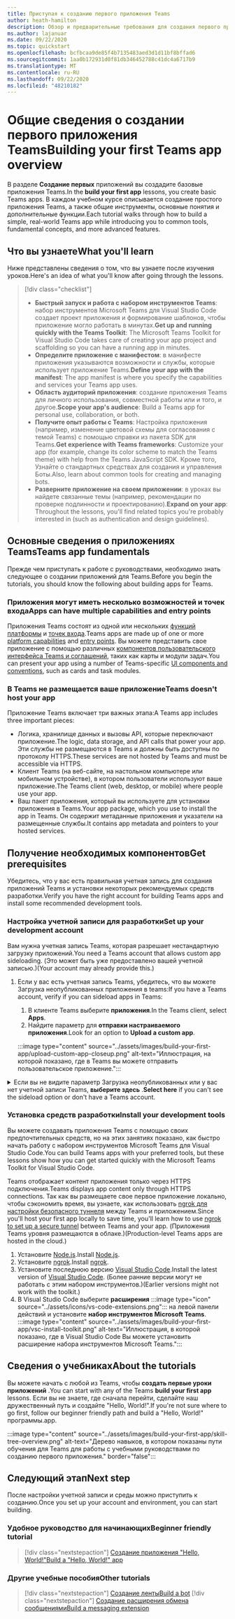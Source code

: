 ```yaml
---
title: Приступая к созданию первого приложения Teams
author: heath-hamilton
description: Обзор и предварительные требования для создания первого приложения Microsoft Teams
ms.author: lajanuar
ms.date: 09/22/2020
ms.topic: quickstart
ms.openlocfilehash: bcfbcaa9de85f4b7135483aed3d1d11bf8bffad6
ms.sourcegitcommit: 1aa0b172931d0f81db346452788c41dc4a6717b9
ms.translationtype: MT
ms.contentlocale: ru-RU
ms.lasthandoff: 09/22/2020
ms.locfileid: "48210182"
---
```

# <a name="building-your-first-teams-app-overview"></a><span data-ttu-id="fede0-103">Общие сведения о создании первого приложения Teams</span><span class="sxs-lookup"><span data-stu-id="fede0-103">Building your first Teams app overview</span></span>

<span data-ttu-id="fede0-104">В разделе **Создание первых** приложений вы создадите базовые приложения Teams.</span><span class="sxs-lookup"><span data-stu-id="fede0-104">In the **build your first app** lessons, you create basic Teams apps.</span></span> <span data-ttu-id="fede0-105">В каждом учебном курсе описывается создание простого приложения Teams, а также общие инструменты, основные понятия и дополнительные функции.</span><span class="sxs-lookup"><span data-stu-id="fede0-105">Each tutorial walks through how to build a simple, real-world Teams app while introducing you to common tools, fundamental concepts, and more advanced features.</span></span>

## <a name="what-youll-learn"></a><span data-ttu-id="fede0-106">Что вы узнаете</span><span class="sxs-lookup"><span data-stu-id="fede0-106">What you'll learn</span></span>

<span data-ttu-id="fede0-107">Ниже представлены сведения о том, что вы узнаете после изучения уроков.</span><span class="sxs-lookup"><span data-stu-id="fede0-107">Here's an idea of what you'll know after going through the lessons.</span></span>

> [!div class="checklist"]
  >
  > * <span data-ttu-id="fede0-108">**Быстрый запуск и работа с набором инструментов Teams**: набор инструментов Microsoft Teams для Visual Studio Code создает проект приложения и формирование шаблонов, чтобы приложение могло работать в минутах.</span><span class="sxs-lookup"><span data-stu-id="fede0-108">**Get up and running quickly with the Teams Toolkit**: The Microsoft Teams Toolkit for Visual Studio Code takes care of creating your app project and scaffolding so you can have a running app in minutes.</span></span>
  > * <span data-ttu-id="fede0-109">**Определите приложение с манифестом**: в манифесте приложения указываются возможности и службы, которые использует приложение Teams.</span><span class="sxs-lookup"><span data-stu-id="fede0-109">**Define your app with the manifest**: The app manifest is where you specify the capabilities and services your Teams app uses.</span></span>
  > * <span data-ttu-id="fede0-110">**Область аудиторий приложения**: создание приложения Teams для личного использования, совместной работы или и того, и другое.</span><span class="sxs-lookup"><span data-stu-id="fede0-110">**Scope your app's audience**: Build a Teams app for personal use, collaboration, or both.</span></span>
  > * <span data-ttu-id="fede0-111">**Получите опыт работы с Teams**: Настройка приложения (например, изменение цветовой схемы для согласования с темой Teams) с помощью справки из пакета SDK для Teams.</span><span class="sxs-lookup"><span data-stu-id="fede0-111">**Get experience with Teams frameworks**: Customize your app (for example, change its color scheme to match the Teams theme) with help from the Teams JavaScript SDK.</span></span> <span data-ttu-id="fede0-112">Кроме того, Узнайте о стандартных средствах для создания и управления Боты.</span><span class="sxs-lookup"><span data-stu-id="fede0-112">Also, learn about common tools for creating and managing bots.</span></span>
  > * <span data-ttu-id="fede0-113">**Разверните приложение на своем приложении**: в уроках вы найдете связанные темы (например, рекомендации по проверке подлинности и проектированию).</span><span class="sxs-lookup"><span data-stu-id="fede0-113">**Expand on your app**: Throughout the lessons, you'll find related topics you're probably interested in (such as authentication and design guidelines).</span></span>

## <a name="teams-app-fundamentals"></a><span data-ttu-id="fede0-114">Основные сведения о приложениях Teams</span><span class="sxs-lookup"><span data-stu-id="fede0-114">Teams app fundamentals</span></span>

<span data-ttu-id="fede0-115">Прежде чем приступать к работе с руководствами, необходимо знать следующее о создании приложений для Teams.</span><span class="sxs-lookup"><span data-stu-id="fede0-115">Before you begin the tutorials, you should know the following about building apps for Teams.</span></span>

### <a name="apps-can-have-multiple-capabilities-and-entry-points"></a><span data-ttu-id="fede0-116">Приложения могут иметь несколько возможностей и точек входа</span><span class="sxs-lookup"><span data-stu-id="fede0-116">Apps can have multiple capabilities and entry points</span></span>

<span data-ttu-id="fede0-117">Приложения Teams состоят из одной или нескольких [функций платформы](../concepts/capabilities-overview.md) и [точек входа](../concepts/extensibility-points.md).</span><span class="sxs-lookup"><span data-stu-id="fede0-117">Teams apps are made up of one or more [platform capabilities](../concepts/capabilities-overview.md) and [entry points](../concepts/extensibility-points.md).</span></span> <span data-ttu-id="fede0-118">Вы можете представить свое приложение с помощью различных [компонентов пользовательского интерфейса Teams и соглашений](../concepts/extensibility-points.md#ui-components), таких как карты и модули задач.</span><span class="sxs-lookup"><span data-stu-id="fede0-118">You can present your app using a number of Teams-specific [UI components and conventions](../concepts/extensibility-points.md#ui-components), such as cards and task modules.</span></span>

### <a name="teams-doesnt-host-your-app"></a><span data-ttu-id="fede0-119">В Teams не размещается ваше приложение</span><span class="sxs-lookup"><span data-stu-id="fede0-119">Teams doesn't host your app</span></span>

<span data-ttu-id="fede0-120">Приложение Teams включает три важных этапа:</span><span class="sxs-lookup"><span data-stu-id="fede0-120">A Teams app includes three important pieces:</span></span>

* <span data-ttu-id="fede0-121">Логика, хранилище данных и вызовы API, которые переключают приложение.</span><span class="sxs-lookup"><span data-stu-id="fede0-121">The logic, data storage, and API calls that power your app.</span></span> <span data-ttu-id="fede0-122">Эти службы не размещаются в Teams и должны быть доступны по протоколу HTTPS.</span><span class="sxs-lookup"><span data-stu-id="fede0-122">These services are not hosted by Teams and must be accessible via HTTPS.</span></span>
* <span data-ttu-id="fede0-123">Клиент Teams (на веб-сайте, на настольном компьютере или мобильном устройстве), в котором пользователи используют ваше приложение.</span><span class="sxs-lookup"><span data-stu-id="fede0-123">The Teams client (web, desktop, or mobile) where people use your app.</span></span>
* <span data-ttu-id="fede0-124">Ваш пакет приложения, который вы используете для установки приложения в Teams.</span><span class="sxs-lookup"><span data-stu-id="fede0-124">Your app package, which you use to install the app in Teams.</span></span> <span data-ttu-id="fede0-125">Он содержит метаданные приложения и указатели на размещенные службы.</span><span class="sxs-lookup"><span data-stu-id="fede0-125">It contains app metadata and pointers to your hosted services.</span></span>

## <a name="get-prerequisites"></a><span data-ttu-id="fede0-126">Получение необходимых компонентов</span><span class="sxs-lookup"><span data-stu-id="fede0-126">Get prerequisites</span></span>

<span data-ttu-id="fede0-127">Убедитесь, что у вас есть правильная учетная запись для создания приложений Teams и установки некоторых рекомендуемых средств разработки.</span><span class="sxs-lookup"><span data-stu-id="fede0-127">Verify you have the right account for building Teams apps and install some recommended development tools.</span></span>

### <a name="set-up-your-development-account"></a><span data-ttu-id="fede0-128">Настройка учетной записи для разработки</span><span class="sxs-lookup"><span data-stu-id="fede0-128">Set up your development account</span></span>

<span data-ttu-id="fede0-129">Вам нужна учетная запись Teams, которая разрешает нестандартную загрузку приложений.</span><span class="sxs-lookup"><span data-stu-id="fede0-129">You need a Teams account that allows custom app sideloading.</span></span> <span data-ttu-id="fede0-130">(Это может быть уже предоставлено вашей учетной записью.)</span><span class="sxs-lookup"><span data-stu-id="fede0-130">(Your account may already provide this.)</span></span>

1. <span data-ttu-id="fede0-131">Если у вас есть учетная запись Teams, убедитесь, что вы можете Загрузка неопубликованных приложения в teams:</span><span class="sxs-lookup"><span data-stu-id="fede0-131">If you have a Teams account, verify if you can sideload apps in Teams:</span></span>
    1. <span data-ttu-id="fede0-132">В клиенте Teams выберите **приложения**.</span><span class="sxs-lookup"><span data-stu-id="fede0-132">In the Teams client, select **Apps**.</span></span>
    1. <span data-ttu-id="fede0-133">Найдите параметр для **отправки настраиваемого приложения**.</span><span class="sxs-lookup"><span data-stu-id="fede0-133">Look for an option to **Upload a custom app**.</span></span>

    :::image type="content" source="../assets/images/build-your-first-app/upload-custom-app-closeup.png" alt-text="Иллюстрация, на которой показано, где в Teams вы можете отправить пользовательское приложение.":::

<!-- markdownlint-disable MD033 -->
<details>

<summary><span data-ttu-id="fede0-135">Если вы не видите параметр Загрузка неопубликованных или у вас нет учетной записи Teams, <b>выберите здесь</b> .</span><span class="sxs-lookup"><span data-stu-id="fede0-135"><b>Select here</b> if you can't see the sideload option or don't have a Teams account.</span></span></summary>

<span data-ttu-id="fede0-136">Вы можете получить бесплатную тестовую учетную запись Teams, позволяющую выполнять загрузку неопубликованных приложений, присоединяясь к программе для разработчиков Microsoft 365.</span><span class="sxs-lookup"><span data-stu-id="fede0-136">You can get a free Teams test account that allows app sideloading by joining the Microsoft 365 developer program.</span></span> <span data-ttu-id="fede0-137">(Процесс регистрации занимает около двух минут.)</span><span class="sxs-lookup"><span data-stu-id="fede0-137">(The registration process takes approximately two minutes.)</span></span>

1. <span data-ttu-id="fede0-138">Перейдите к [программе для разработчиков Microsoft 365](https://developer.microsoft.com/microsoft-365/dev-program).</span><span class="sxs-lookup"><span data-stu-id="fede0-138">Go to the [Microsoft 365 developer program](https://developer.microsoft.com/microsoft-365/dev-program).</span></span>
1. <span data-ttu-id="fede0-139">Нажмите кнопку **присоединиться сейчас** и следуйте инструкциям на экране.</span><span class="sxs-lookup"><span data-stu-id="fede0-139">Select **Join Now** and follow the onscreen instructions.</span></span>
1. <span data-ttu-id="fede0-140">При получении экрана приветствия выберите пункт **настроить подписку**по клавише вверх.</span><span class="sxs-lookup"><span data-stu-id="fede0-140">When you get to the welcome screen, select **Set up E5 subscription**.</span></span>
1. <span data-ttu-id="fede0-141">Настройте учетную запись администратора.</span><span class="sxs-lookup"><span data-stu-id="fede0-141">Set up your administrator account.</span></span> <span data-ttu-id="fede0-142">После завершения вы увидите экран следующего вида:</span><span class="sxs-lookup"><span data-stu-id="fede0-142">Once you finish, you should see a screen like this.</span></span>
:::image type="content" source="../assets/images/build-your-first-app/dev-program-subscription.png" alt-text="Пример того, что вы видите после регистрации в программе для разработчиков Microsoft 365.":::
1. <span data-ttu-id="fede0-144">Войдите в Teams с помощью учетной записи администратора, которую вы только что настроили.</span><span class="sxs-lookup"><span data-stu-id="fede0-144">Log in to Teams using the administrator account you just set up.</span></span>
1. <span data-ttu-id="fede0-145">Убедитесь, что у вас теперь есть параметр **Отправить настраиваемое приложение** .</span><span class="sxs-lookup"><span data-stu-id="fede0-145">Verify if you now have the **Upload a custom app** option.</span></span>

</details>

### <a name="install-your-development-tools"></a><span data-ttu-id="fede0-146">Установка средств разработки</span><span class="sxs-lookup"><span data-stu-id="fede0-146">Install your development tools</span></span>

<span data-ttu-id="fede0-147">Вы можете создавать приложения Teams с помощью своих предпочтительных средств, но на этих занятиях показано, как быстро начать работу с набором инструментов Microsoft Teams для Visual Studio Code.</span><span class="sxs-lookup"><span data-stu-id="fede0-147">You can build Teams apps with your preferred tools, but these lessons show how you can get started quickly with the Microsoft Teams Toolkit for Visual Studio Code.</span></span>

<span data-ttu-id="fede0-148">Teams отображает контент приложения только через HTTPS подключения.</span><span class="sxs-lookup"><span data-stu-id="fede0-148">Teams displays app content only through HTTPS connections.</span></span> <span data-ttu-id="fede0-149">Так как вы размещаете свое первое приложение локально, чтобы сэкономить время, вы узнаете, как использовать [ngrok для настройки безопасного туннеля](../concepts/build-and-test/debug.md#locally-hosted) между Teams и приложением.</span><span class="sxs-lookup"><span data-stu-id="fede0-149">Since you'll host your first app locally to save time, you'll learn how to use [ngrok to set up a secure tunnel](../concepts/build-and-test/debug.md#locally-hosted) between Teams and your app.</span></span> <span data-ttu-id="fede0-150">(Приложения Teams уровня размещаются в облаке.)</span><span class="sxs-lookup"><span data-stu-id="fede0-150">(Production-level Teams apps are hosted in the cloud.)</span></span>

1. <span data-ttu-id="fede0-151">Установите [Node.js](https://nodejs.org/en/).</span><span class="sxs-lookup"><span data-stu-id="fede0-151">Install [Node.js](https://nodejs.org/en/).</span></span>
1. <span data-ttu-id="fede0-152">Установите [ngrok](https://ngrok.com/download).</span><span class="sxs-lookup"><span data-stu-id="fede0-152">Install [ngrok](https://ngrok.com/download).</span></span>
1. <span data-ttu-id="fede0-153">Установите последнюю версию [Visual Studio Code](https://code.visualstudio.com/download).</span><span class="sxs-lookup"><span data-stu-id="fede0-153">Install the latest version of [Visual Studio Code](https://code.visualstudio.com/download).</span></span> <span data-ttu-id="fede0-154">(Более ранние версии могут не работать с этим набором инструментов.)</span><span class="sxs-lookup"><span data-stu-id="fede0-154">(Earlier versions might not work with the toolkit.)</span></span>
1. В Visual Studio Code выберите **расширения** :::image type="icon" source="../assets/icons/vs-code-extensions.png"::: на левой панели действий и установите **набор инструментов Microsoft Teams**.
    :::image type="content" source="../assets/images/build-your-first-app/vsc-install-toolkit.png" alt-text="Иллюстрация, в которой показано, где в Visual Studio Code Вы можете установить расширение набора инструментов Microsoft Teams.":::

## <a name="about-the-tutorials"></a><span data-ttu-id="fede0-157">Сведения о учебниках</span><span class="sxs-lookup"><span data-stu-id="fede0-157">About the tutorials</span></span>

<span data-ttu-id="fede0-158">Вы можете начать с любой из Teams, чтобы **создать первые уроки приложений** .</span><span class="sxs-lookup"><span data-stu-id="fede0-158">You can start with any of the Teams **build your first app** lessons.</span></span> <span data-ttu-id="fede0-159">Если вы не знаете, где сначала перейти, сделайте наш дружественный путь и создайте "Hello, World!".</span><span class="sxs-lookup"><span data-stu-id="fede0-159">If you're not sure where to go first, follow our beginner friendly path and build a "Hello, World!"</span></span> <span data-ttu-id="fede0-160">программы.</span><span class="sxs-lookup"><span data-stu-id="fede0-160">app.</span></span>

:::image type="content" source="../assets/images/build-your-first-app/skill-tree-overview.png" alt-text="Дерево навыков, в котором показаны пути обучения для Teams для работы с учебными руководствами по созданию первого приложения." border="false":::

## <a name="next-step"></a><span data-ttu-id="fede0-162">Следующий этап</span><span class="sxs-lookup"><span data-stu-id="fede0-162">Next step</span></span>

<span data-ttu-id="fede0-163">После настройки учетной записи и среды можно приступить к созданию.</span><span class="sxs-lookup"><span data-stu-id="fede0-163">Once you set up your account and environment, you can start building.</span></span>

### <a name="beginner-friendly-tutorial"></a><span data-ttu-id="fede0-164">Удобное руководство для начинающих</span><span class="sxs-lookup"><span data-stu-id="fede0-164">Beginner friendly tutorial</span></span>

> [!div class="nextstepaction"]
> [<span data-ttu-id="fede0-165">Создание приложения "Hello, World!"</span><span class="sxs-lookup"><span data-stu-id="fede0-165">Build a "Hello, World!" app</span></span>](../build-your-first-app/build-and-run.md)

### <a name="other-tutorials"></a><span data-ttu-id="fede0-166">Другие учебные пособия</span><span class="sxs-lookup"><span data-stu-id="fede0-166">Other tutorials</span></span>

> [!div class="nextstepaction"]
> [<span data-ttu-id="fede0-167">Создание ленты</span><span class="sxs-lookup"><span data-stu-id="fede0-167">Build a bot</span></span>](../build-your-first-app/build-bot.md)
> [!div class="nextstepaction"]
> [<span data-ttu-id="fede0-168">Создание расширения обмена сообщениями</span><span class="sxs-lookup"><span data-stu-id="fede0-168">Build a messaging extension</span></span>](../build-your-first-app/build-messaging-extension.md)